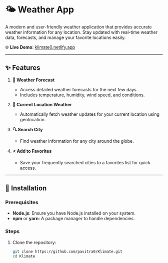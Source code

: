 # 🌤️ Weather App  

A modern and user-friendly weather application that provides accurate weather information for any location. Stay updated with real-time weather data, forecasts, and manage your favorite locations easily.  

🌐 **Live Demo**: [klimate0.netlify.app](https://klimate0.netlify.app)  

---

## ✨ Features  

1. **📅 Weather Forecast**  
   - Access detailed weather forecasts for the next few days.  
   - Includes temperature, humidity, wind speed, and conditions.  

2. **📍 Current Location Weather**  
   - Automatically fetch weather updates for your current location using geolocation.  

3. **🔍 Search City**  
   - Find weather information for any city around the globe.  

4. **⭐ Add to Favorites**  
   - Save your frequently searched cities to a favorites list for quick access.  

---

## 🚀 Installation  

### Prerequisites  
- **Node.js**: Ensure you have Node.js installed on your system.  
- **npm** or **yarn**: A package manager to handle dependencies.  

### Steps  

1. Clone the repository:  
   ```bash  
   git clone https://github.com/pavitra0/Klimate.git  
   cd Klimate
   
